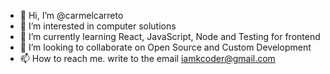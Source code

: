 - 👋 Hi, I’m @carmelcarreto
- 👀 I’m interested in computer solutions
- 🌱 I’m currently learning React, JavaScript, Node and Testing for frontend
- 💞️ I’m looking to collaborate on Open Source and Custom Development
- 📫 How to reach me. write to the email iamkcoder@gmail.com

<!---
carmelcarreto/carmelcarreto is a ✨ special ✨ repository because its `README.md` (this file) appears on your GitHub profile.
You can click the Preview link to take a look at your changes.
--->
